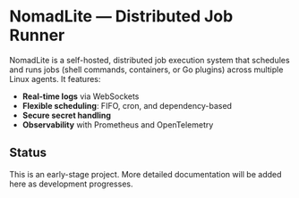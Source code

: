 # NomadLite — Distributed Job Runner

NomadLite is a self-hosted, distributed job execution system that schedules and runs jobs (shell commands, containers, or Go plugins) across multiple Linux agents. It features:

- **Real-time logs** via WebSockets
- **Flexible scheduling**: FIFO, cron, and dependency-based
- **Secure secret handling**
- **Observability** with Prometheus and OpenTelemetry

## Status
This is an early-stage project. More detailed documentation will be added here as development progresses.
